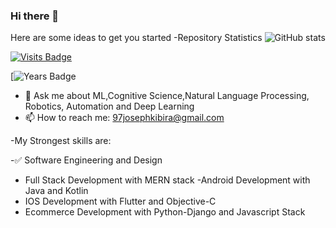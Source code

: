 ### Hi there 👋




Here are some ideas to get you started
-Repository Statistics
![ GitHub stats](https://github-readme-stats.vercel.app/api?username=97joseph&show_icons=true&theme=radical)

[![Visits Badge](https://badges.pufler.dev/visits/subins2000/subins2000)](https://badges.pufler.dev) 

[![Years Badge](https://badges.pufler.dev/years/97joseph)

- 💬 Ask me about ML,Cognitive Science,Natural Language Processing, Robotics, Automation and Deep Learning
- 📫 How to reach me: 97josephkibira@gmail.com


-My Strongest skills are:

-✅ Software Engineering and Design
- Full Stack Development with MERN stack
-Android Development with Java and Kotlin
- IOS Development with Flutter and Objective-C
- Ecommerce Development with Python-Django and Javascript Stack




